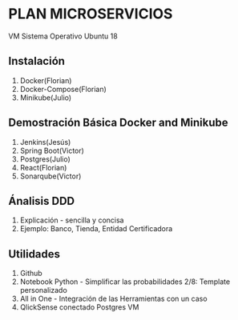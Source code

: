 # PLAN MICROSERVICIOS
VM Sistema Operativo Ubuntu 18
## Instalación
1. Docker(Florian)
2. Docker-Compose(Florian)
3. Minikube(Julio)
## Demostración Básica Docker and Minikube
1. Jenkins(Jesús)
2. Spring Boot(Victor)
3. Postgres(Julio)
4. React(Florian)
5. Sonarqube(Victor)
## Ánalisis DDD
1. Explicación - sencilla y concisa
2. Ejemplo: Banco, Tienda, Entidad Certificadora
## Utilidades
1. Github
2. Notebook Python - Simplificar las probabilidades 2/8: Template personalizado
3. All in One - Integración de las Herramientas con un caso
4. QlickSense conectado Postgres VM
